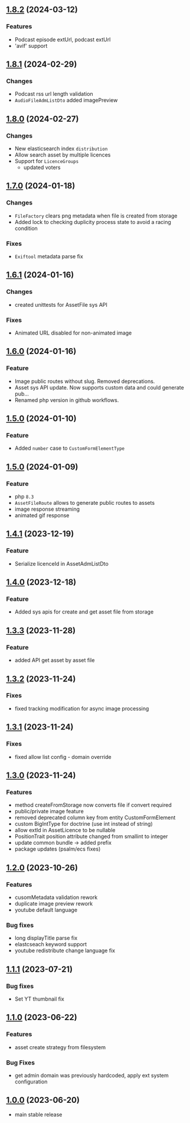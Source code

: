 ## [1.8.2](https://github.com/anzusystems/core-dam-bundle/compare/1.8.1...1.8.2) (2024-03-12)

### Features
* Podcast episode extUrl, podcast extUrl
* 'avif' support

## [1.8.1](https://github.com/anzusystems/core-dam-bundle/compare/1.8.0...1.8.1) (2024-02-29)
### Changes
* Podcast rss url length validation
* `AudioFileAdmListDto` added imagePreview

## [1.8.0](https://github.com/anzusystems/core-dam-bundle/compare/1.7.0...1.8.0) (2024-02-27)
### Changes
* New elasticsearch index `distribution`
* Allow search asset by multiple licences
* Support for `LicenceGroups` 
  * updated voters

## [1.7.0](https://github.com/anzusystems/core-dam-bundle/compare/1.6.1...1.7.0) (2024-01-18)
### Changes
* `FileFactory` clears png metadata when file is created from storage
* Added lock to checking duplicity process state to avoid a racing condition

### Fixes
* `Exiftool` metadata parse fix 

## [1.6.1](https://github.com/anzusystems/core-dam-bundle/compare/1.6.0...1.6.1) (2024-01-16)
### Changes
* created unittests for AssetFile sys API

### Fixes
* Animated URL disabled for non-animated image

## [1.6.0](https://github.com/anzusystems/core-dam-bundle/compare/1.5.1...1.6.0) (2024-01-16)
### Feature
* Image public routes without slug. Removed deprecations.
* Asset sys API update. Now supports custom data and could generate pub…
* Renamed php version in github workflows.

## [1.5.0](https://github.com/anzusystems/core-dam-bundle/compare/1.5.0...1.5.1) (2024-01-10)
### Feature
* Added `number` case to `CustomFormElementType`

## [1.5.0](https://github.com/anzusystems/core-dam-bundle/compare/1.4.1...1.5.0) (2024-01-09)
### Feature
* php `8.3`
* `AssetFileRoute` allows to generate public routes to assets
* image response streaming
* animated gif response

## [1.4.1](https://github.com/anzusystems/core-dam-bundle/compare/1.4.0...1.4.1) (2023-12-19)
### Feature
* Serialize licenceId in AssetAdmListDto

## [1.4.0](https://github.com/anzusystems/core-dam-bundle/compare/1.3.3...1.4.0) (2023-12-18)
### Feature
* Added sys apis for create and get asset file from storage

## [1.3.3](https://github.com/anzusystems/core-dam-bundle/compare/1.3.2...1.3.3) (2023-11-28)
### Feature
* added API get asset by asset file

## [1.3.2](https://github.com/anzusystems/core-dam-bundle/compare/1.3.1...1.3.2) (2023-11-24)
### Fixes
* fixed tracking modification for async image processing

## [1.3.1](https://github.com/anzusystems/core-dam-bundle/compare/1.3.0...1.3.1) (2023-11-24)
### Fixes
* fixed allow list config - domain override

## [1.3.0](https://github.com/anzusystems/core-dam-bundle/compare/1.2.0...1.3.0) (2023-11-24)
### Features
* method createFromStorage now converts file if convert required
* public/private image feature
* removed deprecated column key from entity CustomFormElement
* custom BigIntType for doctrine (use int instead of string)
* allow extId in AssetLicence to be nullable
* PositionTrait position attribute changed from smallint to integer
* update common bundle -> added prefix
* package updates (psalm/ecs fixes)

## [1.2.0](https://github.com/anzusystems/core-dam-bundle/compare/1.1.1...1.2.0) (2023-10-26)
### Features
* cusomMetadata validation rework
* duplicate image preview rework
* youtube default language

### Bug fixes
* long displayTitle parse fix
* elastcseach keyword support
* youtube redistribute change language fix


## [1.1.1](https://github.com/anzusystems/core-dam-bundle/compare/1.1.0...1.1.1) (2023-07-21)
### Bug fixes
- Set YT thumbnail fix

## [1.1.0](https://github.com/anzusystems/core-dam-bundle/compare/1.0.0...1.1.0) (2023-06-22)

### Features
* asset create strategy from filesystem

### Bug Fixes
* get admin domain was previously hardcoded, apply ext system configuration

## [1.0.0](https://github.com/anzusystems/core-dam-bundle/releases/tag/1.0.0) (2023-06-20)

* main stable release
